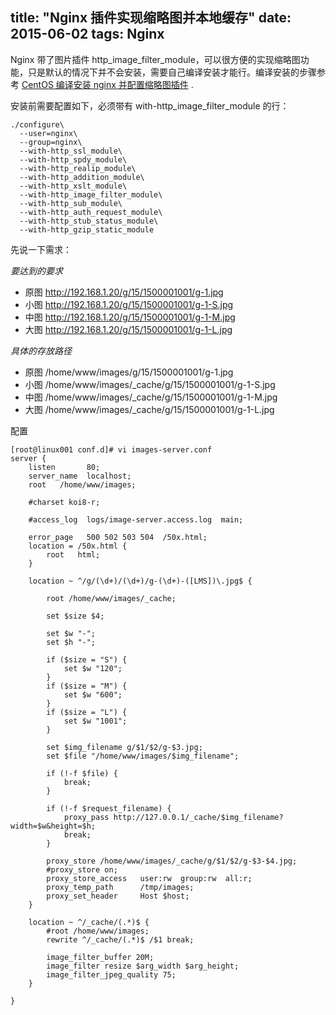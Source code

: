 title: "Nginx 插件实现缩略图并本地缓存"
date: 2015-06-02
tags: Nginx
---

Nginx 带了图片插件 http_image_filter_module，可以很方便的实现缩略图功能，只是默认的情况下并不会安装，需要自己编译安装才能行。编译安装的步骤参考 [CentOS 编译安装 nginx 并配置缩略图插件](/nginx/centos-nginx-configure-make-install.html) .

<!--more-->

安装前需要配置如下，必须带有 with-http_image_filter_module 的行：

``` shell
./configure\
  --user=nginx\
  --group=nginx\
  --with-http_ssl_module\
  --with-http_spdy_module\
  --with-http_realip_module\
  --with-http_addition_module\
  --with-http_xslt_module\
  --with-http_image_filter_module\
  --with-http_sub_module\
  --with-http_auth_request_module\
  --with-http_stub_status_module\
  --with-http_gzip_static_module 
```

先说一下需求：

*要达到的要求*

- 原图 http://192.168.1.20/g/15/1500001001/g-1.jpg
- 小图 http://192.168.1.20/g/15/1500001001/g-1-S.jpg
- 中图 http://192.168.1.20/g/15/1500001001/g-1-M.jpg
- 大图 http://192.168.1.20/g/15/1500001001/g-1-L.jpg

*具体的存放路径*

- 原图 /home/www/images/g/15/1500001001/g-1.jpg
- 小图 /home/www/images/_cache/g/15/1500001001/g-1-S.jpg
- 中图 /home/www/images/_cache/g/15/1500001001/g-1-M.jpg
- 大图 /home/www/images/_cache/g/15/1500001001/g-1-L.jpg

配置

``` shell
[root@linux001 conf.d]# vi images-server.conf
server {
    listen       80;
    server_name  localhost;
    root   /home/www/images;

    #charset koi8-r;

    #access_log  logs/image-server.access.log  main;

    error_page   500 502 503 504  /50x.html;
    location = /50x.html {
        root   html;
    }

    location ~ ^/g/(\d+)/(\d+)/g-(\d+)-([LMS])\.jpg$ {

        root /home/www/images/_cache;

        set $size $4;

        set $w "-";
        set $h "-";

        if ($size = "S") {
            set $w "120";
        }
        if ($size = "M") {
            set $w "600";
        }
        if ($size = "L") {
            set $w "1001";
        }

        set $img_filename g/$1/$2/g-$3.jpg;
        set $file "/home/www/images/$img_filename";

        if (!-f $file) {
            break;
        }

        if (!-f $request_filename) {
            proxy_pass http://127.0.0.1/_cache/$img_filename?width=$w&height=$h;
            break;
        }
        
        proxy_store /home/www/images/_cache/g/$1/$2/g-$3-$4.jpg;
        #proxy_store on;
        proxy_store_access   user:rw  group:rw  all:r;
        proxy_temp_path      /tmp/images;
        proxy_set_header     Host $host;
    }

    location ~ ^/_cache/(.*)$ {
        #root /home/www/images;
        rewrite ^/_cache/(.*)$ /$1 break;

        image_filter_buffer 20M;
        image_filter resize $arg_width $arg_height;
        image_filter_jpeg_quality 75;
    }

}
```
